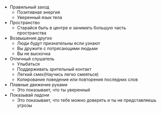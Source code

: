- Правильный заход 
	- Позитивная энергия 
	- Уверенный язык тела 
- Пространство 
	- Старайся быть в центре и занимать большую часть пространства 
- Возвышение других 
	- Люди будут признательны если узнают 
	- Вы дружите с потрясающими людьми 
	- Вы не выскочка 
- Отличный слушатель 
	- Улыбаться 
	- Поддерживать зрительный контакт 
	- Легкий смех(Научись легко смеяться) 
	- Копирование поведение или повторения последних слов 
- Плавные движение руками 
	- Это показывает, что ты уверенный 
- Показывай ладони 
	- Это показывает, что тебе можно доверять и ты не представляешь угрозы